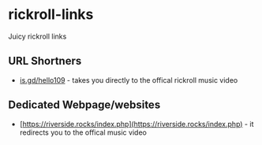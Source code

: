 # rickroll-links
Juicy rickroll links

## URL Shortners
- [is.gd/hello109](https://is.gd/hello109) - takes you directly to the offical rickroll music video

## Dedicated Webpage/websites
- [https://riverside.rocks/index.php](https://riverside.rocks/index.php) - it redirects you to the offical music video
